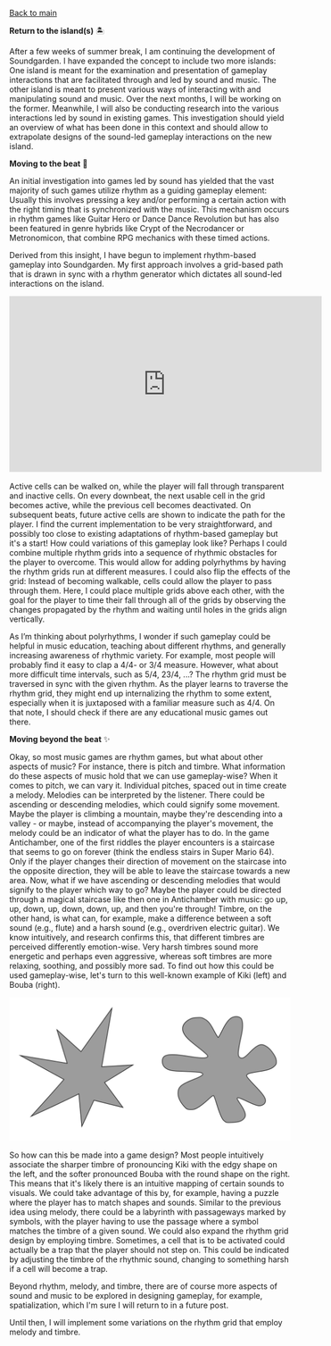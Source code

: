 [Back to main](index.html)

**Return to the island(s)** 🏝️

After a few weeks of summer break, I am continuing the development of Soundgarden. I have expanded the concept to include two more islands: One island is meant for the examination and presentation of gameplay interactions that are facilitated through and led by sound and music. The other island is meant to present various ways of interacting with and manipulating sound and music. Over the next months, I will be working on the former. Meanwhile, I will also be conducting research into the various interactions led by sound in existing games. This investigation should yield an overview of what has been done in this context and should allow to extrapolate designs of the sound-led gameplay interactions on the new island.


**Moving to the beat** 🕺

An initial investigation into games led by sound has yielded that the vast majority of such games utilize rhythm as a guiding gameplay element: Usually this involves pressing a key and/or performing a certain action with the right timing that is synchronized with the music. This mechanism occurs in rhythm games like Guitar Hero or Dance Dance Revolution but has also been featured in genre hybrids like Crypt of the Necrodancer or Metronomicon, that combine RPG mechanics with these timed actions.

Derived from this insight, I have begun to implement rhythm-based gameplay into Soundgarden. My first approach involves a grid-based path that is drawn in sync with a rhythm generator which dictates all sound-led interactions on the island.


<iframe width="560" height="315" src="https://www.youtube.com/embed/JXxzPu0pRhQ?si=4p-dwaCogr17TN7k" title="YouTube video player" frameborder="0" allow="accelerometer; autoplay; clipboard-write; encrypted-media; gyroscope; picture-in-picture; web-share" referrerpolicy="strict-origin-when-cross-origin" allowfullscreen></iframe>


Active cells can be walked on, while the player will fall through transparent and inactive cells. On every downbeat, the next usable cell in the grid becomes active, while the previous cell becomes deactivated. On subsequent beats, future active cells are shown to indicate the path for the player. I find the current implementation to be very straightforward, and possibly too close to existing adaptations of rhythm-based gameplay but it's a start!
How could variations of this gameplay look like? Perhaps I could combine multiple rhythm grids into a sequence of rhythmic obstacles for the player to overcome. This would allow for adding polyrhythms by having the rhythm grids run at different measures. I could also flip the effects of the grid: Instead of becoming walkable, cells could allow the player to pass through them. Here, I could place multiple grids above each other, with the goal for the player to time their fall through all of the grids by observing the changes propagated by the rhythm and waiting until holes in the grids align vertically.

As I’m thinking about polyrhythms, I wonder if such gameplay could be helpful in music education, teaching about different rhythms, and generally increasing awareness of rhythmic variety. For example, most people will probably find it easy to clap a 4/4- or 3/4 measure. However, what about more difficult time intervals, such as 5/4, 23/4, ...? The rhythm grid must be traversed in sync with the given rhythm. As the player learns to traverse the rhythm grid, they might end up internalizing the rhythm to some extent, especially when it is juxtaposed with a familiar measure such as 4/4. On that note, I should check if there are any educational music games out there.


**Moving beyond the beat** ✨

Okay, so most music games are rhythm games, but what about other aspects of music? For instance, there is pitch and timbre. What information do these aspects of music hold that we can use gameplay-wise?
When it comes to pitch, we can vary it. Individual pitches, spaced out in time create a melody. Melodies can be interpreted by the listener. There could be ascending or descending melodies, which could signify some movement. Maybe the player is climbing a mountain, maybe they're descending into a valley - or maybe, instead of accompanying the player's movement, the melody could be an indicator of what the player has to do.
In the game Antichamber, one of the first riddles the player encounters is a staircase that seems to go on forever (think the endless stairs in Super Mario 64). Only if the player changes their direction of movement on the staircase into the opposite direction, they will be able to leave the staircase towards a new area. Now, what if we have ascending or descending melodies that would signify to the player which way to go? Maybe the player could be directed through a magical staircase like then one in Antichamber with  music: go up, up, down, up, down, down, up, and then you're through!
Timbre, on the other hand, is what can, for example, make a difference between a soft sound (e.g., flute) and a harsh sound (e.g., overdriven electric guitar). We know intuitively, and research confirms this, that different timbres are perceived differently emotion-wise. Very harsh timbres sound more energetic and perhaps even aggressive, whereas soft timbres are more relaxing, soothing, and possibly more sad. To find out how this could be used gameplay-wise, let's turn to this well-known example of Kiki (left) and Bouba (right).


![](attachments/Pasted%20image%2020241003122428.png)


So how can this be made into a game design? Most people intuitively associate the sharper timbre of pronouncing Kiki with the edgy shape on the left, and the softer pronounced Bouba with the round shape on the right. This means that it's likely there is an intuitive mapping of certain sounds to visuals. We could take advantage of this by, for example, having a puzzle where the player has to match shapes and sounds. Similar to the previous idea using melody, there could be a labyrinth with passageways marked by symbols, with the player having to use the passage where a symbol matches the timbre of a given sound. We could also expand the rhythm grid design by  employing timbre. Sometimes, a cell that is to be activated could actually be a trap that the player should not step on. This could be indicated by adjusting the timbre of the rhythmic sound, changing to something harsh if a cell will become a trap.

Beyond rhythm, melody, and timbre, there are of course more aspects of sound and music to be explored in designing gameplay, for example, spatialization, which I'm sure I will return to in a future post.

Until then, I will implement some variations on the rhythm grid that employ melody and timbre.